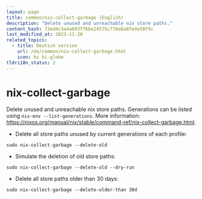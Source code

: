 ```yaml
---
layout: page
title: common/nix-collect-garbage (English)
description: "Delete unused and unreachable nix store paths."
content_hash: 73ed4c3a4a603f76be24575c770a6a8fe4e58f9c
last_modified_at: 2023-11-20
related_topics:
  - title: Deutsch version
    url: /de/common/nix-collect-garbage.html
    icon: bi bi-globe
tldri18n_status: 2
---
```

# nix-collect-garbage

Delete unused and unreachable nix store paths.
Generations can be listed using `nix-env --list-generations`.
More information: <https://nixos.org/manual/nix/stable/command-ref/nix-collect-garbage.html>.

- Delete all store paths unused by current generations of each profile:

`sudo nix-collect-garbage --delete-old`

- Simulate the deletion of old store paths:

`sudo nix-collect-garbage --delete-old --dry-run`

- Delete all store paths older than 30 days:

`sudo nix-collect-garbage --delete-older-than 30d`
